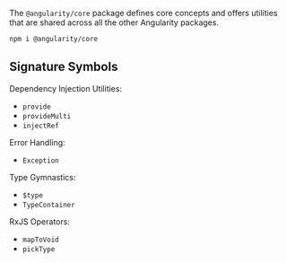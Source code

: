 The `@angularity/core` package defines core concepts and offers utilities that are shared across all the other Angularity packages.

```sh
npm i @angularity/core
```

## Signature Symbols

Dependency Injection Utilities:

- `provide`
- `provideMulti`
- `injectRef`

Error Handling:

- `Exception`

Type Gymnastics:

- `$type`
- `TypeContainer`

RxJS Operators:

- `mapToVoid`
- `pickType`
